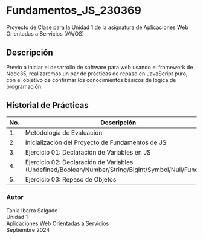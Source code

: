 # Fundamentos_JS_230369
Proyecto de Clase para la Unidad 1 de la asignatura de Aplicaciones Web Orientadas a Servicios (AWOS)


## Descripción
Previo a iniciar el desarrollo de software para web usando el framework de Node35, realizaremos un par de prácticas de repaso en JavaScript puro, con el objetivo de confirmar los conocimientos básicos de lógica de programación.


## Historial de Prácticas
 |No. |Descripción|Potenciador|Estatus|
 |--|--|--|--|
 |1.|Metodología de Evaluación|1|✅Finalizada|
 |2.| Inicialización del Proyecto de Fundamentos de JS|8|✅Finalizada|
 |3.|Ejercicio 01: Declaración de Variables en JS|6|✅Finalizada|
 |4.|Ejercicio 02: Declaración de Variables (Undefined/Boolean/Number/String/BigInt/Symbol/Null/Function)|16|✅Finalizada|
 |5.|Ejercicio 03: Repaso de Objetos|19|✅Finalizada|



### Autor
Tania Ibarra Salgado <br>
Unidad 1 <br>
Aplicaciones Web Orientadas a Servicios <br>
Septiembre 2024
